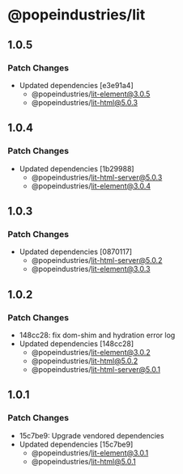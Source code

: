 # @popeindustries/lit

## 1.0.5

### Patch Changes

- Updated dependencies [e3e91a4]
  - @popeindustries/lit-element@3.0.5
  - @popeindustries/lit-html@5.0.3

## 1.0.4

### Patch Changes

- Updated dependencies [1b29988]
  - @popeindustries/lit-html-server@5.0.3
  - @popeindustries/lit-element@3.0.4

## 1.0.3

### Patch Changes

- Updated dependencies [0870117]
  - @popeindustries/lit-html-server@5.0.2
  - @popeindustries/lit-element@3.0.3

## 1.0.2

### Patch Changes

- 148cc28: fix dom-shim and hydration error log
- Updated dependencies [148cc28]
  - @popeindustries/lit-element@3.0.2
  - @popeindustries/lit-html@5.0.2
  - @popeindustries/lit-html-server@5.0.1

## 1.0.1

### Patch Changes

- 15c7be9: Upgrade vendored dependencies
- Updated dependencies [15c7be9]
  - @popeindustries/lit-element@3.0.1
  - @popeindustries/lit-html@5.0.1
